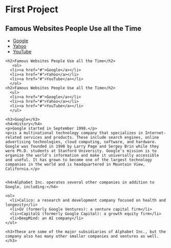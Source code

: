 <!DOCTYPE html>
<html lang="en">
  <head>
    <meta charset="utf-8" />
    <title>Maher Kayen - JMM640 - First Project</title>
  </head>

  <body>
    <h1>First Project</h1>
    <h2>Famous Websites People Use all the Time</h2>
      <ul>
      <li><a href="https://google.com">Google</a></li>
      <li><a href="https://yahoo.com">Yahoo</a></li>
      <li><a href="https://youtube.com">YouTube</a></li>
      </ul>
    
    <h2>Famous Websites People Use all the Time</h2>
       <ol>
      <li><a href="#">Google</a></li>
      <li><a href="#">Yahoo</a></li>
      <li><a href="#">YouTube</a></li>
      </ol>
    <h2>Famous Websites People Use all the Time</h2>
      <ul>
      <li><a href="#">Google</a></li>
      <li><a href="#">Yahoo</a></li>
      <li><a href="#">YouTube</a></li>
      </ul>

    <h3>Google</h3>
    <h4>History</h4>
    <p>Google started in September 1998.</p>
    <p>is a multinational technology company that specializes in Internet-related services and products. These include search engines, online advertising technologies, cloud computing, software, and hardware. Google was founded in 1998 by Larry Page and Sergey Brin while they were Ph.D. students at Stanford University. Google's mission is to organize the world's information and make it universally accessible and useful. It has grown to become one of the largest technology companies in the world and is headquartered in Mountain View, California.</p>
   

    <h4>Alphabet Inc. operates several other companies in addition to Google, including:</h4>

    <ol>
      <li>Calico: a research and development company focused on health and longevity</li>
      <li>GV (formerly Google Ventures): a venture capital firm</li>
      <li><CapitalG (formerly Google Capital): a growth equity firm</li>
      <li>DeepMind: an AI company</li>
    </ol>

    <h3>These are some of the major subsidiaries of Alphabet Inc., but the company also has many other smaller companies and ventures as well.</h3>

    

  </body>
</html>

